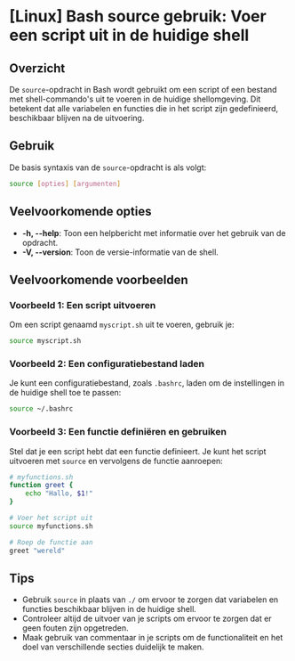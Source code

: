 # [Linux] Bash source gebruik: Voer een script uit in de huidige shell

## Overzicht
De `source`-opdracht in Bash wordt gebruikt om een script of een bestand met shell-commando's uit te voeren in de huidige shellomgeving. Dit betekent dat alle variabelen en functies die in het script zijn gedefinieerd, beschikbaar blijven na de uitvoering.

## Gebruik
De basis syntaxis van de `source`-opdracht is als volgt:

```bash
source [opties] [argumenten]
```

## Veelvoorkomende opties
- **-h, --help**: Toon een helpbericht met informatie over het gebruik van de opdracht.
- **-V, --version**: Toon de versie-informatie van de shell.

## Veelvoorkomende voorbeelden

### Voorbeeld 1: Een script uitvoeren
Om een script genaamd `myscript.sh` uit te voeren, gebruik je:

```bash
source myscript.sh
```

### Voorbeeld 2: Een configuratiebestand laden
Je kunt een configuratiebestand, zoals `.bashrc`, laden om de instellingen in de huidige shell toe te passen:

```bash
source ~/.bashrc
```

### Voorbeeld 3: Een functie definiëren en gebruiken
Stel dat je een script hebt dat een functie definieert. Je kunt het script uitvoeren met `source` en vervolgens de functie aanroepen:

```bash
# myfunctions.sh
function greet {
    echo "Hallo, $1!"
}

# Voer het script uit
source myfunctions.sh

# Roep de functie aan
greet "wereld"
```

## Tips
- Gebruik `source` in plaats van `./` om ervoor te zorgen dat variabelen en functies beschikbaar blijven in de huidige shell.
- Controleer altijd de uitvoer van je scripts om ervoor te zorgen dat er geen fouten zijn opgetreden.
- Maak gebruik van commentaar in je scripts om de functionaliteit en het doel van verschillende secties duidelijk te maken.